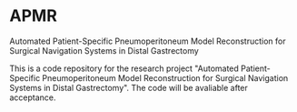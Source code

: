 # APMR
Automated Patient-Specific Pneumoperitoneum Model Reconstruction for Surgical Navigation Systems in Distal Gastrectomy

This is a code repository for the research project "Automated Patient-Specific Pneumoperitoneum Model Reconstruction for Surgical Navigation Systems in Distal Gastrectomy". The code will be avaliable after acceptance.
